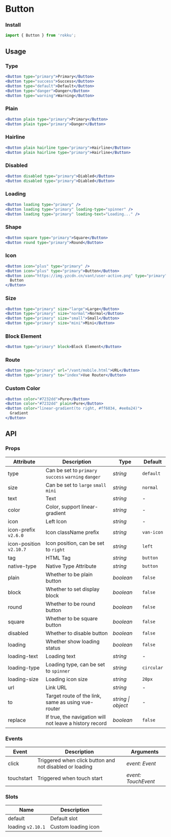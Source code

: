 # Button

### Install

```js
import { Button } from 'rokku';
```

## Usage

### Type

```jsx
<Button type="primary">Primary</Button>
<Button type="success">Success</Button>
<Button type="default">Default</Button>
<Button type="danger">Danger</Button>
<Button type="warning">Warning</Button>
```

### Plain

```jsx
<Button plain type="primary">Primary</Button>
<Button plain type="primary">Danger</Button>
```

### Hairline

```jsx
<Button plain hairline type="primary">Hairline</Button>
<Button plain hairline type="primary">Hairline</Button>
```

### Disabled

```jsx
<Button disabled type="primary">Diabled</Button>
<Button disabled type="primary">Diabled</Button>
```

### Loading

```jsx
<Button loading type="primary" />
<Button loading type="primary" loading-type="spinner" />
<Button loading type="primary" loading-text="Loading..." />
```

### Shape

```jsx
<Button square type="primary">Square</Button>
<Button round type="primary">Round</Button>
```

### Icon

```jsx
<Button icon="plus" type="primary" />
<Button icon="plus" type="primary">Button</Button>
<Button icon="https://img.yzcdn.cn/vant/user-active.png" type="primary">
  Button
</Button>
```

### Size

```jsx
<Button type="primary" size="large">Large</Button>
<Button type="primary" size="normal">Normal</Button>
<Button type="primary" size="small">Small</Button>
<Button type="primary" size="mini">Mini</Button>
```

### Block Element

```jsx
<Button type="primary" block>Block Element</Button>
```

### Route

```jsx
<Button type="primary" url="/vant/mobile.html">URL</Button>
<Button type="primary" to="index">Vue Router</Button>
```

### Custom Color

```jsx
<Button color="#7232dd">Pure</Button>
<Button color="#7232dd" plain>Pure</Button>
<Button color="linear-gradient(to right, #ff6034, #ee0a24)">
  Gradient
</Button>
```

## API

### Props

| Attribute | Description | Type | Default |
| --- | --- | --- | --- |
| type | Can be set to `primary` `success` `warning` `danger` | _string_ | `default` |
| size | Can be set to `large` `small` `mini` | _string_ | `normal` |
| text | Text | _string_ | - |
| color | Color, support linear-gradient | _string_ | - |
| icon | Left Icon | _string_ | - |
| icon-prefix `v2.6.0` | Icon className prefix | _string_ | `van-icon` |
| icon-position `v2.10.7` | Icon position, can be set to `right` | _string_ | `left` |
| tag | HTML Tag | _string_ | `button` |
| native-type | Native Type Attribute | _string_ | `button` |
| plain | Whether to be plain button | _boolean_ | `false` |
| block | Whether to set display block | _boolean_ | `false` |
| round | Whether to be round button | _boolean_ | `false` |
| square | Whether to be square button | _boolean_ | `false` |
| disabled | Whether to disable button | _boolean_ | `false` |
| loading | Whether show loading status | _boolean_ | `false` |
| loading-text | Loading text | _string_ | - |
| loading-type | Loading type, can be set to `spinner` | _string_ | `circular` |
| loading-size | Loading icon size | _string_ | `20px` |
| url | Link URL | _string_ | - |
| to | Target route of the link, same as using vue-router | _string \| object_ | - |
| replace | If true, the navigation will not leave a history record | _boolean_ | `false` |

### Events

| Event | Description | Arguments |
| --- | --- | --- |
| click | Triggered when click button and not disabled or loading | _event: Event_ |
| touchstart | Triggered when touch start | _event: TouchEvent_ |

### Slots

| Name              | Description         |
| ----------------- | ------------------- |
| default           | Default slot        |
| loading `v2.10.1` | Custom loading icon |
